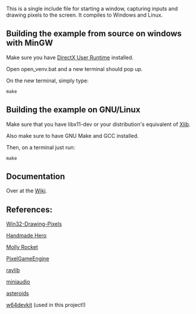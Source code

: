 This is a single include file for starting a window, capturing inputs and drawing pixels to the screen. It compiles to Windows and Linux. 

Building the example from source on windows with MinGW 
--------------
Make sure you have [DirectX User Runtime](https://www.microsoft.com/en-us/download/details.aspx?id=35) installed. 

Open open_venv.bat and a new terminal should pop up. 

On the new terminal, simply type: 

    make

Building the example on GNU/Linux
--------------
Make sure that you have libx11-dev or your distribution's equivalent of [Xlib](https://www.x.org/wiki/).

Also make sure to have GNU Make and GCC installed.

Then, on a terminal just run:

    make

Documentation
--------------

Over at the [Wiki](https://github.com/Nostress767/Zenibou/wiki).

References:
--------------

[Win32-Drawing-Pixels](https://samulinatri.com/blog/win32-drawing-pixels/)

[Handmade Hero](https://handmadehero.org/)

[Molly Rocket](https://www.youtube.com/channel/UCaTznQhurW5AaiYPbhEA-KA)

[PixelGameEngine](https://github.com/OneLoneCoder/olcPixelGameEngine)

[raylib](https://github.com/raysan5/raylib)

[miniaudio](https://github.com/mackron/miniaudio)

[asteroids](https://github.com/skeeto/asteroids-demo)

[w64devkit](https://github.com/skeeto/w64devkit) (used in this project!)

